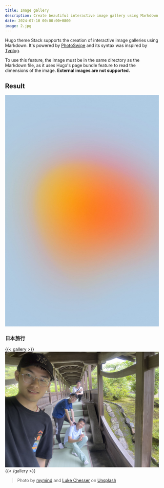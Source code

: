 ```yaml
---
title: Image gallery
description: Create beautiful interactive image gallery using Markdown
date: 2024-07-10 00:00:00+0800
image: 2.jpg
---
```


Hugo theme Stack supports the creation of interactive image galleries using Markdown. It's powered by [PhotoSwipe](https://photoswipe.com/) and its syntax was inspired by [Typlog](https://typlog.com/).

To use this feature, the image must be in the same directory as the Markdown file, as it uses Hugo's page bundle feature to read the dimensions of the image. **External images are not supported.**


## Result

![Image 2](2.jpg)

### 日本旅行
{{< gallery >}}
![test](test.jpg)
{{< /gallery >}}

> Photo by [mymind](https://unsplash.com/@mymind) and [Luke Chesser](https://unsplash.com/@lukechesser) on [Unsplash](https://unsplash.com/)